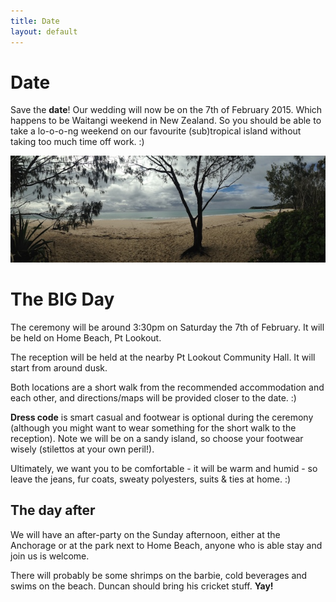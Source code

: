 ```yaml
---
title: Date
layout: default
---
```


# Date

Save the **date**! Our wedding will now be on the 7th of February 2015. Which happens to be Waitangi weekend in New Zealand. So you should be able to take a lo-o-o-ng weekend on our favourite (sub)tropical island without taking too much time off work. :)

<img src="/images/tree.jpg" />

# The BIG Day

The ceremony will be around 3:30pm on Saturday the 7th of February. It will be held on Home Beach, Pt Lookout.

The reception will be held at the nearby Pt Lookout Community Hall. It will start from around dusk.

Both locations are a short walk from the recommended accommodation and each other, and directions/maps will be provided closer to the date. :)

**Dress code** is smart casual and footwear is optional during the ceremony (although you might want to wear something for the short walk to the reception). Note we will be on a sandy island, so choose your footwear wisely (stilettos at your own peril!).
<div>Ultimately, we want you to be comfortable - it will be warm and humid - so leave the jeans, fur coats, sweaty polyesters, suits &amp; ties at home. :)</div><div>
</div>

## The day after

We will have an after-party on the Sunday afternoon, either at the Anchorage or at the park next to Home Beach, anyone who is able stay and join us is welcome. 

There will probably be some shrimps on the barbie, cold beverages and swims on the beach. Duncan should bring his cricket stuff. **Yay!**

